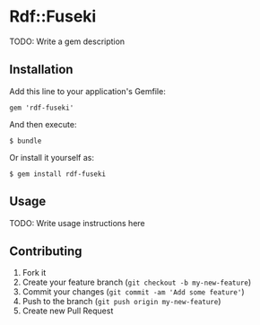 # Rdf::Fuseki

TODO: Write a gem description

## Installation

Add this line to your application's Gemfile:

    gem 'rdf-fuseki'

And then execute:

    $ bundle

Or install it yourself as:

    $ gem install rdf-fuseki

## Usage

TODO: Write usage instructions here

## Contributing

1. Fork it
2. Create your feature branch (`git checkout -b my-new-feature`)
3. Commit your changes (`git commit -am 'Add some feature'`)
4. Push to the branch (`git push origin my-new-feature`)
5. Create new Pull Request

